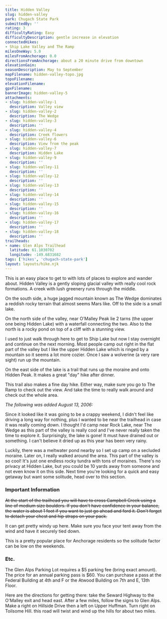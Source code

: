 ```yaml
---
title: Hidden Valley
slug: hidden-valley
park: Chugach State Park
submittedBy: ''
rating: 3
difficultyRating: Easy
difficultyDescription: gentle increase in elevation
connectedHikes:
- Ship Lake Valley and The Ramp
milesOneWay: 5.0
milesFromAnchorage: 0.0
directionsFromAnchorage: about a 20 minute drive from downtown
elevationGain: 
seasonDescription: May to September
mapFilename: hidden-valley-topo.jpg
topoFilename: 
elevationFilename: 
gpxFilename: 
bannerImage: hidden-valley-5
attachments:
- slug: hidden-valley-1
  description: Valley view
- slug: hidden-valley-2
  description: The Wedge
- slug: hidden-valley-3
  description: ''
- slug: hidden-valley-4
  description: Creek flowers
- slug: hidden-valley-6
  description: View from the peak
- slug: hidden-valley-7
  description: Hidden Lake
- slug: hidden-valley-9
  description: ''
- slug: hidden-valley-11
  description: ''
- slug: hidden-valley-12
  description: ''
- slug: hidden-valley-13
  description: ''
- slug: hidden-valley-14
  description: ''
- slug: hidden-valley-15
  description: ''
- slug: hidden-valley-16
  description: ''
- slug: hidden-valley-17
  description: ''
- slug: hidden-valley-18
  description: ''
trailheads:
- name: Glen Alps Trailhead
  latitude: 61.1030702
  longitude: -149.6831682
tags: ['hikes', 'chugach-state-park']
layout: layouts/hike.njk
---
```

This is an easy place to get to with lots of places to explore and wander about. Hidden Valley is a gently sloping glacial valley with really cool rock formations. A creek with lush greenery runs through the middle. 

On the south side, a huge jagged mountain known as The Wedge dominates a reddish rocky terrain that almost seems Mars like. Off to the side is a small lake.

On the north side of the valley, near O'Malley Peak lie 2 tarns (the upper one being Hidden Lake) with a waterfall connecting the two. Also to the north is a rocky pond on top of a cliff with a stunning view. 

I used to just walk through here to get to Ship Lake but now I stay overnight and continue on the next morning. Most people camp out right in the flat part of the valley but I like the upper Hidden Lake which is ringed by a mountain so it seems a lot more cozier. Once I saw a wolverine (a very rare sight) run up the mountain.

On the east side of the lake is a trail that runs up the moraine and onto Hidden Peak. It makes a great "day" hike after dinner.

This trail also makes a fine day hike. Either way, make sure you go to The Ramp to check out the view. And take the time to really walk around and check out the whole area.

*The following was added August 13, 2006:*

Since it looked like it was going to be a crappy weekend, I didn't feel like driving a long way for nothing, plus I wanted to be near the trailhead in case it was really coming down. I thought I'd camp near Rock Lake, near The Wedge as this part of the valley is really cool and I've never really taken the time to explore it. Surprisingly, the lake is gone! It must have drained out or something. I can't believe it dried up as this year has been very rainy. 

Luckily, there was a meltwater pond nearby so I set up camp on a secluded moraine. Later on, I really walked around the area. This part of the valley is so cool! It's just one endless rocky tundra with tons of moraines. There's no privacy at Hidden Lake, but you could be 10 yards away from someone and not even know it on this side. Next time you're looking for a quick and easy getaway but want some solitude, head over to this section.

### Important Information

<del datetime="2012-11-23T06:29:50+00:00">At the start of the trailhead you will have to cross Campbell Creek using a line of medium size boulders. If you don't have confidence in your balance, the water is about 1 foot if you want to just go ahead and ford it. Don't forget to detach your chest and hip straps on your pack.</del>

It can get pretty windy up here. Make sure you face your tent away from the wind and have it securely tied down.

This is a pretty popular place for Anchorage residents so the solitude factor can be low on the weekends. 

### Etc.

The Glen Alps Parking Lot requires a $5 parking fee (bring exact amount). The price for an annual parking pass is $60. You can purchase a pass at the Federal Building at 4th and F or the Atwood Building on 7th and E, 13th Floor. 

Here are the directions for getting there: take the Seward Highway to the O'Malley exit and head east. After a few miles, follow the signs to Glen Alps. Make a right on Hillside Drive then a left on Upper Huffman. Turn right on Toilsome Hill. this road will twist and wind up the hills for about two miles.